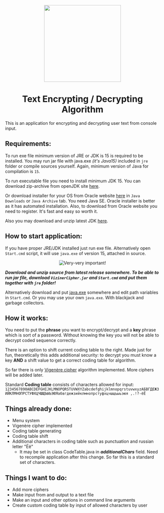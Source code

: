 <div align="center">
<img src="https://freesvg.org/img/Bill_Cipher.png" width="250" alt=""/>

# Text Encrypting / Decrypting Algorithm
</div>

This is an application for encrypting and decrypting user text from console input.

## Requirements:

To run exe file minimum version of JRE or JDK is 15 is required to be installed.
You may run jar file with java.exe _(it's Java15)_ included in `jre` folder
or compile sources yourself. Again, minimum version of Java for compilation is `15`.

To run executable file you need to install minimum JDK 15.
You can download zip-archive from openJDK site [here](https://download.java.net/openjdk/jdk15/ri/openjdk-15+36_windows-x64_bin.zip).

Or download installer for your OS from Oracle website [here](https://www.oracle.com/java/technologies/downloads/)
in `Java Downloads` or `Java Archive` tab. You need Java SE.
Oracle installer is better as it has automated installation. Also,
to download from Oracle website you need to register. It's fast and easy so worth it.

Also you may download and unzip latest JDK [here](https://jdk.java.net/).

## How to start application:

If you have proper JRE/JDK installed just run exe file. Alternatively open `Start.cmd` script,
it will use `java.exe` of version 15, attached in source.

<div align="center">
<img src="https://placehold.co/250x50/e10600/000000/png?text=IMPORTANT!&font=Roboto)" alt="Very-very important!"/>
</div>

***Download and unzip source from latest release somewhere.
To be able to run jar file, download `VizinerCipher.jar` and `Start.cmd` and put them
together with `jre` folder!***

Alternatively download and put [java.exe](`https://github.com/kottofey/VizinerCypher/blob/b20cfcdb7c8ce140bb47f150e878751fa34eb111/jre/java.exe`)
somewhere and edit path variables in `Start.cmd`. Or you may use your own `java.exe`.
With blackjack and garbage collectors.

## How it works:

You need to put the **phrase** you want to encrypt/decrypt and a **key** phrase which is
sort of a password. Without knowing the key you will not be able to decrypt coded sequence
correctly.

There is an option to shift current coding table to the right. Made just for fun,
theoretically this adds additional security: to decrypt you must know a key **AND**
a shift value to get a correct coding table for algorithm.

So far there is only [Vigenère cipher](https://en.wikipedia.org/wiki/Vigen%C3%A8re_cipher)
algorithm implemented. More ciphers will be added later.

Standard **Coding table** consists of characters allowed for input:
`1234567890ABCDEFGHIJKLMNOPQRSTUVWXYZabcdefghijklmnopqrstuvwxyzАБВГДЕЖЗИЙКЛМНОПРСТУФХЦЧШЩЪЫЬЭЮЯабвгдежзийклмнопрстуфхцчшщъыьэюя ,.!?-ёЁ`

## Things already done:

- Menu system
- Vigenère cipher implemented
- Coding table generating
- Coding table shift
- Additional characters in coding table such as punctuation and russian letter "Ёё"
    - It may be set in class CodeTable.java in ***additionalChars*** field. Need to recompile
      application after this change. So far this is a standard set of characters.

## Things I want to do:

- Add more ciphers
- Make input from and output to a text file
- Make an input and other options in command line arguments
- Create custom coding table by input of allowed characters by user

